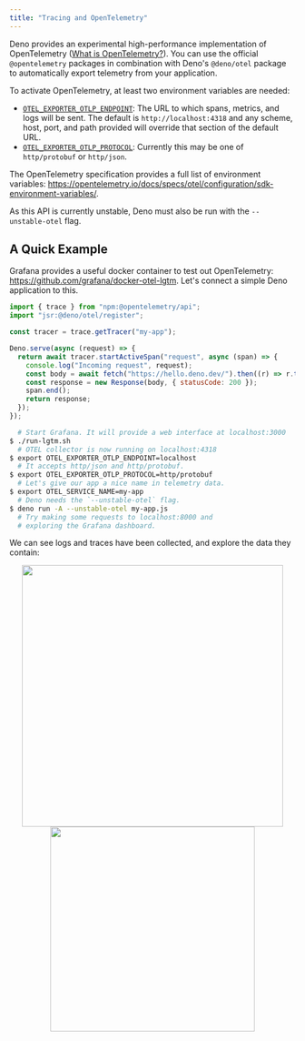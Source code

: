 ```yaml
---
title: "Tracing and OpenTelemetry"
---
```


Deno provides an experimental high-performance implementation of OpenTelemetry
([What is OpenTelemetry?][1]). You can use the official `@opentelemetry`
packages in combination with Deno's `@deno/otel` package to automatically export
telemetry from your application.

To activate OpenTelemetry, at least two environment variables are needed:

- [`OTEL_EXPORTER_OTLP_ENDPOINT`][2]: The URL to which spans, metrics, and logs
  will be sent. The default is `http://localhost:4318` and any scheme, host,
  port, and path provided will override that section of the default URL.
- [`OTEL_EXPORTER_OTLP_PROTOCOL`][2]: Currently this may be one of
  `http/protobuf` or `http/json`.

The OpenTelemetry specification provides a full list of environment variables:
https://opentelemetry.io/docs/specs/otel/configuration/sdk-environment-variables/.

As this API is currently unstable, Deno must also be run with the
`--unstable-otel` flag.

## A Quick Example

Grafana provides a useful docker container to test out OpenTelemetry:
https://github.com/grafana/docker-otel-lgtm. Let's connect a simple Deno
application to this.

```js
import { trace } from "npm:@opentelemetry/api";
import "jsr:@deno/otel/register";

const tracer = trace.getTracer("my-app");

Deno.serve(async (request) => {
  return await tracer.startActiveSpan("request", async (span) => {
    console.log("Incoming request", request);
    const body = await fetch("https://hello.deno.dev/").then((r) => r.text());
    const response = new Response(body, { statusCode: 200 });
    span.end();
    return response;
  });
});
```

```bash
  # Start Grafana. It will provide a web interface at localhost:3000
$ ./run-lgtm.sh
  # OTEL collector is now running on localhost:4318
$ export OTEL_EXPORTER_OTLP_ENDPOINT=localhost
  # It accepts http/json and http/protobuf.
$ export OTEL_EXPORTER_OTLP_PROTOCOL=http/protobuf
  # Let's give our app a nice name in telemetry data.
$ export OTEL_SERVICE_NAME=my-app
  # Deno needs the `--unstable-otel` flag.
$ deno run -A --unstable-otel my-app.js
  # Try making some requests to localhost:8000 and
  # exploring the Grafana dashboard.
```

We can see logs and traces have been collected, and explore the data they
contain:

<div align="center">
<img src="https://gc.gy/a2e7b6a1-ee6f-40ff-a7b5-895d15568374.png" width="460px">
<img src="https://gc.gy/38d70281-fa06-48c4-9068-8a96d4ea9fe8.png" width="360px">
</div>

[1]: https://opentelemetry.io/docs/what-is-opentelemetry/
[2]: https://opentelemetry.io/docs/specs/otel/protocol/exporter/
